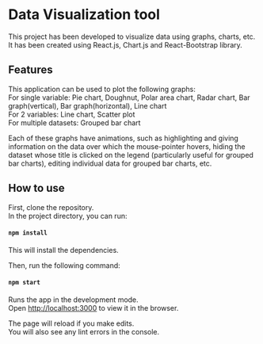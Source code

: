 # Data Visualization tool

This project has been developed to visualize data using graphs, charts, etc.\
It has been created using React.js, Chart.js and React-Bootstrap library.

## Features

This application can be used to plot the following graphs:\
For single variable: Pie chart, Doughnut, Polar area chart, Radar chart, Bar graph(vertical), Bar graph(horizontal), Line chart\
For 2 variables: Line chart, Scatter plot\
For multiple datasets: Grouped bar chart

Each of these graphs have animations, such as highlighting and giving information on the data over which the mouse-pointer hovers, hiding the dataset whose title is clicked on the legend (particularly useful for grouped bar charts), editing individual data for grouped bar charts, etc. 

## How to use

First, clone the repository.\
In the project directory, you can run:

#### `npm install`
This will install the dependencies.

Then, run the following command:

#### `npm start`

Runs the app in the development mode.\
Open [http://localhost:3000](http://localhost:3000) to view it in the browser.

The page will reload if you make edits.\
You will also see any lint errors in the console.
